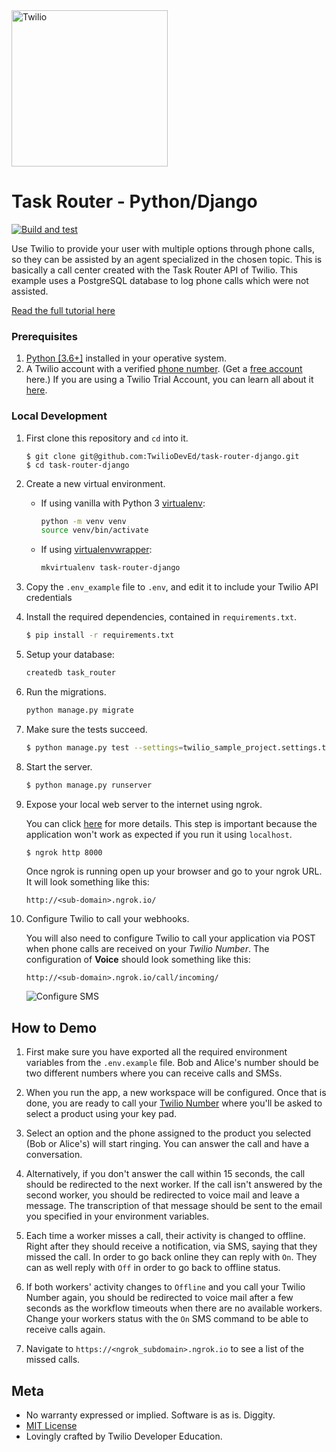 <a href="https://www.twilio.com">
  <img src="https://static0.twilio.com/marketing/bundles/marketing/img/logos/wordmark-red.svg" alt="Twilio" width="250" />
</a>

# Task Router - Python/Django

[![Build and test](https://github.com/TwilioDevEd/task-router-django/actions/workflows/build_test.yml/badge.svg)](https://github.com/TwilioDevEd/task-router-django/actions/workflows/build_test.yml)

Use Twilio to provide your user with multiple options through phone calls, so
they can be assisted by an agent specialized in the chosen topic. This is
basically a call center created with the Task Router API of Twilio. This example
uses a PostgreSQL database to log phone calls which were not assisted.


[Read the full tutorial here](https://www.twilio.com/docs/taskrouter/tutorials/dynamic-call-center-python-django)

### Prerequisites

1. [Python [3.6+]](https://www.python.org/downloads/) installed in your operative system.
1. A Twilio account with a verified [phone number][twilio-phone-number]. (Get a
   [free account](https://www.twilio.com/try-twilio?utm_campaign=tutorials&utm_medium=readme)
   here.) If you are using a Twilio Trial Account, you can learn all about it
   [here](https://www.twilio.com/help/faq/twilio-basics/how-does-twilios-free-trial-work).


### Local Development

1. First clone this repository and `cd` into it.

   ```
   $ git clone git@github.com:TwilioDevEd/task-router-django.git
   $ cd task-router-django
   ```

1. Create a new virtual environment.

   - If using vanilla with Python 3 [virtualenv](https://docs.python.org/3/library/venv.html):

       ```bash
       python -m venv venv
       source venv/bin/activate
       ```

   - If using [virtualenvwrapper](https://virtualenvwrapper.readthedocs.org/en/latest/):

       ```bash
       mkvirtualenv task-router-django
       ```

1. Copy the `.env_example` file to `.env`, and edit it to include your Twilio API credentials 

1. Install the required dependencies, contained in `requirements.txt`.

   ```bash
   $ pip install -r requirements.txt
   ```

1. Setup your database:
   ```bash
   createdb task_router
   ```

1. Run the migrations.

   ```bash
   python manage.py migrate
   ```

1. Make sure the tests succeed.

   ```bash
   $ python manage.py test --settings=twilio_sample_project.settings.test
   ```


1. Start the server.

   ```bash
   $ python manage.py runserver
   ```

1. Expose your local web server to the internet using ngrok.

   You can click [here](https://www.twilio.com/blog/2015/09/6-awesome-reasons-to-use-ngrok-when-testing-webhooks.html)
   for more details. This step is important because the application won't
   work as expected if you run it using `localhost`.

   ```bash
   $ ngrok http 8000
   ```

   Once ngrok is running open up your browser and go to your ngrok URL. It will look something like this:

   `http://<sub-domain>.ngrok.io/`

1. Configure Twilio to call your webhooks.

   You will also need to configure Twilio to call your application via POST when
   phone calls are received on your _Twilio Number_. The configuration of
   **Voice** should look something like this:

   ```
   http://<sub-domain>.ngrok.io/call/incoming/
   ```

   ![Configure SMS](http://howtodocs.s3.amazonaws.com/twilio-number-config-all-med.gif)

## How to Demo

1. First make sure you have exported all the required environment variables from
   the `.env.example` file. Bob and Alice's number should be two different numbers
   where you can receive calls and SMSs.

1. When you run the app, a new workspace will be configured. Once that is done,
   you are ready to call your [Twilio Number](https://www.twilio.com/console/phone-numbers/incoming)
   where you'll be asked to select a product using your key pad.

1. Select an option and the phone assigned to the product you selected (Bob or Alice's)
   will start ringing. You can answer the call and have a conversation.

1. Alternatively, if you don't answer the call within 15 seconds, the call should be
   redirected to the next worker. If the call isn't answered by the second worker,
   you should be redirected to voice mail and leave a message. The transcription
   of that message should be sent to the email you specified in your environment variables.

1. Each time a worker misses a call, their activity is changed to offline. Right after they
   should receive a notification, via SMS, saying that they missed the call. In order to go
   back online they can reply with `On`. They can as well reply with `Off` in order
   to go back to offline status.

1. If both workers' activity changes to `Offline` and you call your Twilio Number again,
   you should be redirected to voice mail after a few seconds as the workflow timeouts
   when there are no available workers. Change your workers status with the `On`
   SMS command to be able to receive calls again.

1. Navigate to `https://<ngrok_subdomain>.ngrok.io` to see a list of the missed calls.

[twilio-phone-number]: https://www.twilio.com/console/phone-numbers/incoming

## Meta

* No warranty expressed or implied. Software is as is. Diggity.
* [MIT License](http://www.opensource.org/licenses/mit-license.html)
* Lovingly crafted by Twilio Developer Education.
